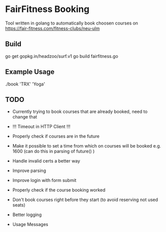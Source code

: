 # FairFitness Booking

Tool written in golang to automatically book choosen courses on https://fair-fitness.com/fitness-clubs/neu-ulm

## Build

go get gopkg.in/headzoo/surf.v1
go build fairfitness.go

## Example Usage

./book 'TRX' 'Yoga'

## TODO

-  Currently trying to book courses that are already booked, need to change that

- !!! Timeout in HTTP Client !!!

- Properly check if courses are in the future

- Make it possible to set a time from which on courses will be booked e.g. 1600 (can do this in parsing of future() )

- Handle invalid certs a better way

- Improve parsing

- Improve login with form submit

- Properly check if the course booking worked

- Don't book courses right before they start (to avoid reserving not used seats)

- Better logging

- Usage Messages
